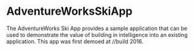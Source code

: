 # AdventureWorksSkiApp
The AdventureWorks Ski App provides a sample application that can be used to demonstrate the value of building in intelligence into an existing application. This app was first demoed at //build 2016.
